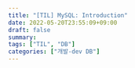 ```yaml
---
title: "[TIL] MySQL: Introduction"
date: 2022-05-20T23:55:09+09:00
draft: false
summary:
tags: ["TIL", "DB"]
categories: ["개발-dev DB"]
---
```

